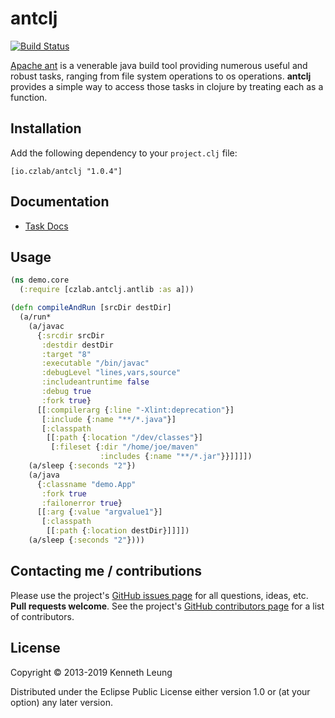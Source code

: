 # antclj

[![Build Status](https://travis-ci.org/llnek/antclj.svg?branch=master)](https://travis-ci.org/llnek/antclj)

[Apache ant][1] is a venerable java build tool providing numerous useful and 
robust tasks, ranging from file system operations to os operations.  **antclj** 
provides a simple way to access those tasks in clojure by treating each as a function.

## Installation

Add the following dependency to your `project.clj` file:

    [io.czlab/antclj "1.0.4"]

## Documentation

* [Task Docs](http://ant.apache.org/manual/index.html)

## Usage

```clojure
(ns demo.core
  (:require [czlab.antclj.antlib :as a]))

(defn compileAndRun [srcDir destDir]
  (a/run*
    (a/javac
      {:srcdir srcDir
       :destdir destDir
       :target "8"
       :executable "/bin/javac"
       :debugLevel "lines,vars,source"
       :includeantruntime false
       :debug true
       :fork true}
      [[:compilerarg {:line "-Xlint:deprecation"}]
       [:include {:name "**/*.java"}]
       [:classpath
        [[:path {:location "/dev/classes"}]
         [:fileset {:dir "/home/joe/maven"
                    :includes {:name "**/*.jar"}}]]]])
    (a/sleep {:seconds "2"})
    (a/java
      {:classname "demo.App"
       :fork true
       :failonerror true}
      [[:arg {:value "argvalue1"}]
       [:classpath
        [[:path {:location destDir}]]]])
    (a/sleep {:seconds "2"})))

```

## Contacting me / contributions

Please use the project's [GitHub issues page] for all questions, ideas, etc. **Pull requests welcome**. See the project's [GitHub contributors page] for a list of contributors.

## License

Copyright © 2013-2019 Kenneth Leung

Distributed under the Eclipse Public License either version 1.0 or (at
your option) any later version.

<!--- links -->
[1]: http://ant.apache.org/
<!--- links (repos) -->
[CHANGELOG]: https://github.com/llnek/antclj/releases
[GitHub issues page]: https://github.com/llnek/antclj/issues
[GitHub contributors page]: https://github.com/llnek/antclj/graphs/contributors

